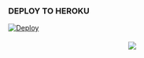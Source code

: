 ### DEPLOY TO HEROKU
[![Deploy](https://www.herokucdn.com/deploy/button.svg)](https://heroku.com/deploy?template=https://github.com/Saiko006/Saiko-Music)
####
<p align="center">
   <img src="https://telegra.ph/file/a996744126b0c3302959d.jpg">
</p>

